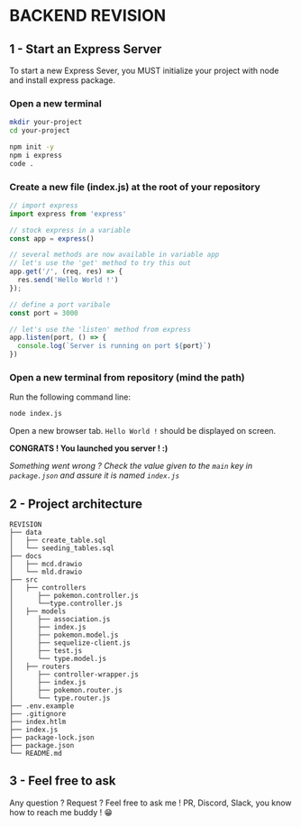 # BACKEND REVISION

## 1 - Start an Express Server

To start a new Express Sever, you MUST initialize your project with node and install express package.

### Open a new terminal

```bash
mkdir your-project
cd your-project

npm init -y
npm i express
code .
```

### Create a new file (index.js) at the root of your repository

```js
// import express
import express from 'express'

// stock express in a variable
const app = express()

// several methods are now available in variable app
// let's use the 'get' method to try this out
app.get('/', (req, res) => {
  res.send('Hello World !')
});

// define a port varibale
const port = 3000

// let's use the 'listen' method from express
app.listen(port, () => {
  console.log(`Server is running on port ${port}`)
})
```

### Open a new terminal from repository (mind the path)

Run the following command line:

```bash
node index.js
```

Open a new browser tab. `Hello World !` should be displayed on screen.

**CONGRATS ! You launched you server ! :)**

*Something went wrong ? Check the value given to the `main` key in `package.json` and assure it is named `index.js`*

## 2 - Project architecture

```text
REVISION
├── data
│   ├── create_table.sql
│   └── seeding_tables.sql
├── docs
│   ├── mcd.drawio
│   └── mld.drawio
├── src
│   ├── controllers
│      ├── pokemon.controller.js
│      └──type.controller.js
│   ├── models
│      ├── association.js
│      ├── index.js
│      ├── pokemon.model.js
│      ├── sequelize-client.js
│      ├── test.js
│      └── type.model.js
│   ├── routers
│      ├── controller-wrapper.js
│      ├── index.js
│      ├── pokemon.router.js
│      └── type.router.js
├── .env.example
├── .gitignore
├── index.htlm
├── index.js
├── package-lock.json
├── package.json
└── README.md
```

## 3 - Feel free to ask

Any question ? Request ? Feel free to ask me ! PR, Discord, Slack, you know how to reach me buddy ! 😁
